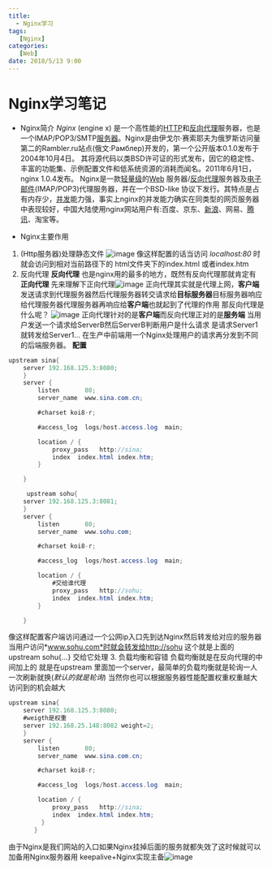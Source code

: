 ```yaml
---
title: 
  - Nginx学习
tags:
   [Nginx]
categories:
   [Web]
date: 2018/5/13 9:00
---
```

# Nginx学习笔记
- Nginx简介
  _Nginx_ (engine x) 是一个高性能的[HTTP](https://baike.so.com/doc/5366073-5601774.html)和[反向代理](https://baike.so.com/doc/5345781-5581226.html)服务器，也是一个IMAP/POP3/SMTP[服务器](https://baike.so.com/doc/4487696-4696885.html)。Nginx是由伊戈尔·赛索耶夫为俄罗斯访问量第二的Rambler.ru站点(俄文:Рамблер)开发的，第一个公开版本0.1.0发布于2004年10月4日。
其将源代码以类BSD许可证的形式发布，因它的稳定性、丰富的功能集、示例配置文件和低系统资源的消耗而闻名。2011年6月1日，nginx 1.0.4发布。
Nginx是一款[轻量级](https://baike.so.com/doc/585215-619452.html)的[Web](https://baike.so.com/doc/4230501-4432285.html) 服务器/[反向代理](https://baike.so.com/doc/5345781-5581226.html)服务器及[电子邮件](https://baike.so.com/doc/928072-980969.html)(IMAP/POP3)代理服务器，并在一个BSD-like 协议下发行。其特点是占有内存少，[并发](https://baike.so.com/doc/6916691-7138566.html)能力强，事实上nginx的并发能力确实在同类型的网页服务器中表现较好，中国大陆使用nginx网站用户有:百度、京东、[新浪](https://baike.so.com/doc/2204905-2333035.html)、网易、[腾讯](https://baike.so.com/doc/1038695-1098608.html)、淘宝等。
	
- Nginx主要作用
1. (Http服务器)处理静态文件
![image](http://p0.cdn.img9.top/ipfs/QmdiKx1JUr7y9TabUQNNqu5dP8AwdsHSHe9QMwa487rsaS?0.png)
像这样配置的话当访问 *localhost:80* 时就会访问到相对当前路径下的 html文件夹下的index.html 或者index.htm
2. 反向代理
    **反向代理** 也是nginx用的最多的地方，既然有反向代理那就肯定有 **正向代理** 先来理解下正向代理![image](https://gss0.baidu.com/7LsWdDW5_xN3otqbppnN2DJv/zhidao/pic/item/a2cc7cd98d1001e96d753f76b10e7bec54e79779.jpg)
正向代理其实就是代理上网，**客户端**发送请求到代理服务器然后代理服务器转交请求给**目标服务器**目标服务器响应给代理服务器代理服务器再响应给**客户端**也就起到了代理的作用
那反向代理是什么呢？
![image](https://gss0.baidu.com/7LsWdDW5_xN3otqbppnN2DJv/zhidao/pic/item/a8014c086e061d95f3f21c4172f40ad162d9ca17.jpg)
正向代理针对的是**客户端**而反向代理正对的是**服务端**
当用户发送一个请求给ServerB然后ServerB判断用户是什么请求
是请求Server1就转发给Server1... 在生产中前端用一个Nginx处理用户的请求再分发到不同的后端服务器。
**配置**
```java
upstream sina{
	server 192.168.125.3:8080;
    }
    server {
        listen       80;
        server_name  www.sina.com.cn;

        #charset koi8-r;

        #access_log  logs/host.access.log  main;

        location / {
            proxy_pass   http://sina;
            index  index.html index.htm;
        }

    }

     upstream sohu{
	server 192.168.125.3:8081;
    }
    server {
        listen       80;
        server_name  www.sohu.com;

        #charset koi8-r;

        #access_log  logs/host.access.log  main;

        location / {
			#交给谁代理
            proxy_pass   http://sohu;
            index  index.html index.htm;
        }

    }
```

像这样配置客户端访问通过一个公网ip入口先到达Nginx然后转发给对应的服务器当用户访问*www.sohu.com*时就会转发给http://sohu 这个就是上面的upstream sohu{...} 交给它处理
3. 负载均衡和容错
	负载均衡就是在反向代理的中间加上的 就是在upstream 里面加一个server，最简单的负载均衡就是轮询一人一次刷新就换(*默认的就是轮询*) 当然你也可以根据服务器性能配置权重权重越大访问到的机会越大

```java
upstream sina{
	server 192.168.125.3:8080;
	#weigth是权重
	server 192.168.25.148:8082 weight=2;
    }
    server {
        listen       80;
        server_name  www.sina.com.cn;

        #charset koi8-r;

        #access_log  logs/host.access.log  main;

        location / {
            proxy_pass   http://sina;
            index  index.html index.htm;
         }
       }
```
由于Nginx是我们网站的入口如果Nginx挂掉后面的服务就都失效了这时候就可以加备用Nginx服务器用 keepalive+Nginx实现主备![image](http://p0.cdn.img9.top/ipfs/Qmc3nC82Xsh1QANbUfAdDGUmTL2KJ2bQzoYzge7VHvRRWu?0.png)
